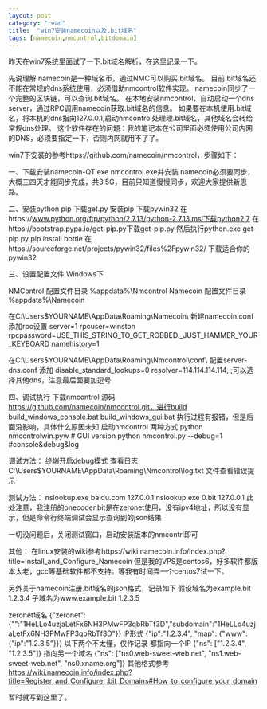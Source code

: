 ```yaml
---
layout: post
category: "read"
title:  "win7安装namecoin以及.bit域名"
tags: [namecoin,nmcontrol,bitdomain]
---
```


昨天在win7系统里面试了一下.bit域名解析，在这里记录一下。

先说理解 namecoin是一种域名币，通过NMC可以购买.bit域名。
目前.bit域名还不能在常规的dns系统使用，必须借助nmcontrol软件实现。
namecoin同步了一个完整的区块链，可以查询.bit域名。
在本地安装nmcontrol，自动启动一个dns server，通过RPC调用namecoin获取.bit域名的信息。
如果要在本机使用.bit域名，将本机的dns指向127.0.0.1,启动nmcontrol处理理.bit域名，其他域名会转给常规dns处理。
这个软件存在的问题：我的笔记本在公司里面必须使用公司内网的DNS，必须要指定一下，否则内网就用不了了。

win7下安装的参考https://github.com/namecoin/nmcontrol，步骤如下：

一、下载安装namecoin-QT.exe nmcontrol.exe并安装 
namecoin必须要同步，大概三四天才能同步完成，共3.5G，目前只知道慢慢同步，欢迎大家提供新思路。

二、安装python pip 下载get.py 安装pip 下载pywin32
在https://www.python.org/ftp/python/2.7.13/python-2.7.13.msi下载python2.7
在https://bootstrap.pypa.io/get-pip.py下载get-pip.py 
然后执行python.exe get-pip.py
pip install bottle
在https://sourceforge.net/projects/pywin32/files%2Fpywin32/ 下载适合你的pywin32

三、设置配置文件
Windows下 

NMControl 配置文件目录 %appdata%\Nmcontrol
Namecoin 配置文件目录 %appdata%\Namecoin

在C:\Users\$YOURNAME\AppData\Roaming\Namecoin\ 新建namecoin.conf 添加rpc设置
server=1
rpcuser=winston
rpcpassword=USE_THIS_STRING_TO_GET_ROBBED._JUST_HAMMER_YOUR_KEYBOARD
namehistory=1

在C:\Users\$YOURNAME\AppData\Roaming\Nmcontrol\conf\ 配置server-dns.conf 添加
disable_standard_lookups=0
resolver=114.114.114.114, ;可以选择其他dns，注意最后面要加逗号

四、调试执行
下载nmcontrol 源码 https://github.com/namecoin/nmcontrol.git，进行build
build_windows_console.bat
build_windows_gui.bat
执行过程有报错，但是后面没影响，具体什么原因未知
启动nmcontrol  两种方式
python nmcontrolwin.pyw  # GUI version
python nmcontrol.py --debug=1  #console&debug&log

调试方法：
终端开启debug模式
查看日志 C:\Users\$YOURNAME\AppData\Roaming\Nmcontrol\log.txt 文件查看错误提示

测试方法：
nslookup.exe baidu.com 127.0.0.1 
nslookup.exe 0.bit 127.0.0.1
此处注意，我注册的onecoder.bit是在zeronet使用，没有ipv4地址，所以没有显示，但是命令行终端调试会显示查询到的json结果

一切没问题后，关闭测试窗口，启动安装版本的nmcontrl即可

其他：
在linux安装的wiki参考https://wiki.namecoin.info/index.php?title=Install_and_Configure_Namecoin 但是我的VPS是centos6，好多软件都版本太老，gcc等基础软件都不支持。等我有时间弄一个centos7试一下。

另外关于namecoin注册.bit域名的json格式，记录如下
假设域名为example.bit 1.2.3.4
子域名为www.example.bit 1.2.3.5

zeronet域名 
{"zeronet":{"":"1HeLLo4uzjaLetFx6NH3PMwFP3qbRbTf3D","subdomain":"1HeLLo4uzjaLetFx6NH3PMwFP3qbRbTf3D"}}
IP形式
{"ip":"1.2.3.4", "map": {"www": {"ip":"1.2.3.5"}}} 
以下两个不太懂，仅作记录
都指向一个IP
{"ns": ["1.2.3.4", "1.2.3.5"]}
指向另一个域名
{"ns": ["ns0.web-sweet-web.net", "ns1.web-sweet-web.net", "ns0.xname.org"]}
其他格式参考 
https://wiki.namecoin.info/index.php?title=Register_and_Configure_.bit_Domains#How_to_configure_your_domain

暂时就写到这里了。
